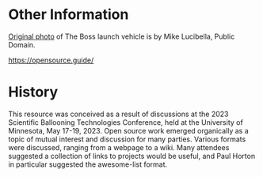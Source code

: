 # Other Information

[Original photo](https://photolibrary.usap.gov/PhotoDetails.aspx?filename=ldb-crane-boss.jpg) of The Boss launch vehicle is by Mike Lucibella, Public Domain.

https://opensource.guide/

# History

This resource was conceived as a result of discussions at the 2023 Scientific Ballooning Technologies Conference, held at the University of Minnesota, May 17-19, 2023. Open source work emerged organically as a topic of mutual interest and discussion for many parties. Various formats were discussed, ranging from a webpage to a wiki. Many attendees suggested a collection of links to projects would be useful, and Paul Horton in particular suggested the awesome-list format.